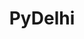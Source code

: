 ---
title : "PyDelhi"
logo : "assets/images/community_partners/pydelhi.png"
twitter : "PyDelhi"
website: "https://pydelhi.org/"
---